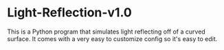 # Light-Reflection-v1.0
This is a Python program that simulates light reflecting off of a curved surface. It comes with a very easy to customize config so it's easy to edit.
